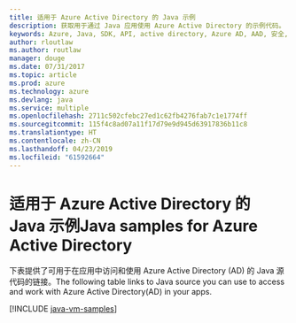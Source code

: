 ```yaml
---
title: 适用于 Azure Active Directory 的 Java 示例
description: 获取用于通过 Java 应用使用 Azure Active Directory 的示例代码。
keywords: Azure, Java, SDK, API, active directory, Azure AD, AAD, 安全, 登录, 身份验证, SSO, SAML
author: rloutlaw
ms.author: routlaw
manager: douge
ms.date: 07/31/2017
ms.topic: article
ms.prod: azure
ms.technology: azure
ms.devlang: java
ms.service: multiple
ms.openlocfilehash: 2711c502cfebc27ed1c62fb4276fab7c1e1774ff
ms.sourcegitcommit: 115f4c8ad07a11f17d79e9d945d63917836b11c8
ms.translationtype: HT
ms.contentlocale: zh-CN
ms.lasthandoff: 04/23/2019
ms.locfileid: "61592664"
---
```

# <a name="java-samples-for-azure-active-directory"></a><span data-ttu-id="f752c-104">适用于 Azure Active Directory 的 Java 示例</span><span class="sxs-lookup"><span data-stu-id="f752c-104">Java samples for Azure Active Directory</span></span>

<span data-ttu-id="f752c-105">下表提供了可用于在应用中访问和使用 Azure Active Directory (AD) 的 Java 源代码的链接。</span><span class="sxs-lookup"><span data-stu-id="f752c-105">The following table links to Java source you can use to access and work with Azure Active Directory(AD) in your apps.</span></span>

[!INCLUDE [java-vm-samples](includes/java-aad-samples.md)]